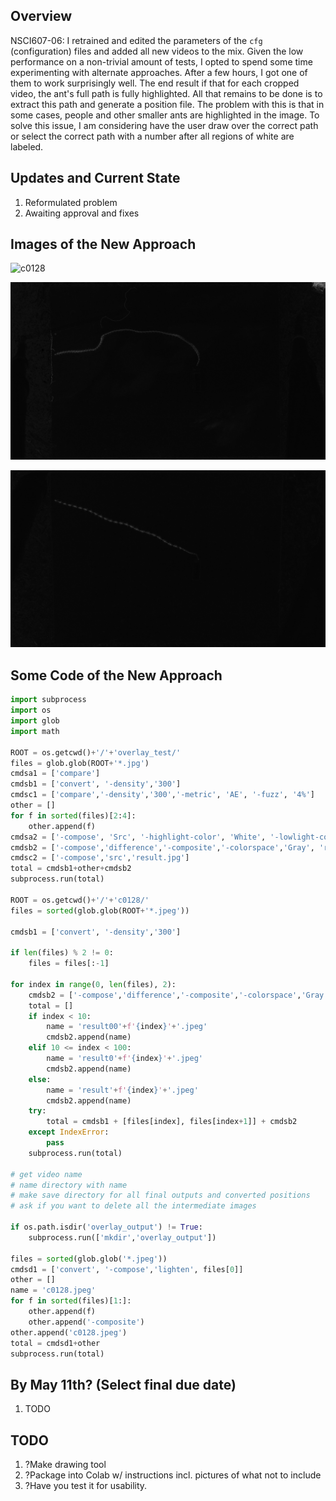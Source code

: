<!-- ---
title: NSCI607-06
author: Trevor Martin's Notes
date: Feb. 0 - Mar. 02, 2021
geometry: margin=3cm
header-includes: |
		 \usepackage{fancyhdr}
		 \pagestyle{fancy}
		 \usepackage{mathrsfs}
		 \usepackage{amssymb}
		 \usepackage{amsmath}
output: pdf_document
--- -->
<!-- &nbsp;&nbsp;  -->

<!-- <script type="text/x-mathjax-config"> MathJax.Hub.Config({tex2jax: { inlineMath:[['$','$'], ['\\(','\\)']],processEscapes: true},jax: ["input/TeX","input/MathML","input/AsciiMath","output/CommonHTML"],extensions: ["tex2jax.js","mml2jax.js","asciimath2jax.js","MathMenu.js","MathZoom.js","AssistieMML.js", "[Contrib]/a11y/accessibility-menu.js"],TeX: {extensions: ["AMSmath.js","AMSsymbols.js","noErrors.js","noUndefined.js"],equationNumbers: {autoNumber: "AMS"}}});</script> -->


## Overview

NSCI607-06: I retrained and edited the parameters of the ```cfg``` (configuration) files and added
all new videos to the mix. Given the low performance on a non-trivial amount of tests, I opted to
spend some time experimenting with alternate approaches. After a few hours, I got one of them to
work surprisingly well. The end result if that for each cropped video, the ant's full path is
fully highlighted. All that remains to be done is to extract this path and generate a position
file. The problem with this is that in some cases, people and other smaller ants are highlighted
in the image. To solve this issue, I am considering have the user draw over the correct path or
select the correct path with a number after all regions of white are labeled.

## Updates and Current State

1. Reformulated problem
2. Awaiting approval and fixes

## Images of the New Approach

![c0128](.././Images/c0128.jpg)

![c0148](.././Images/c0148.jpg)

![c0386](.././Images/c0386.jpg)


## Some Code of the New Approach

```Python
import subprocess
import os
import glob
import math

ROOT = os.getcwd()+'/'+'overlay_test/'
files = glob.glob(ROOT+'*.jpg')
cmdsa1 = ['compare']
cmdsb1 = ['convert', '-density','300']
cmdsc1 = ['compare','-density','300','-metric', 'AE', '-fuzz', '4%']
other = []
for f in sorted(files)[2:4]:
    other.append(f)
cmdsa2 = ['-compose', 'Src', '-highlight-color', 'White', '-lowlight-color', 'Black', 'result.jpg']
cmdsb2 = ['-compose','difference','-composite','-colorspace','Gray', 'result.jpg']
cmdsc2 = ['-compose','src','result.jpg']
total = cmdsb1+other+cmdsb2
subprocess.run(total)

ROOT = os.getcwd()+'/'+'c0128/'
files = sorted(glob.glob(ROOT+'*.jpeg'))

cmdsb1 = ['convert', '-density','300']

if len(files) % 2 != 0:
    files = files[:-1]

for index in range(0, len(files), 2):
    cmdsb2 = ['-compose','difference','-composite','-colorspace','Gray']
    total = []
    if index < 10:
        name = 'result00'+f'{index}'+'.jpeg'
        cmdsb2.append(name)
    elif 10 <= index < 100:
        name = 'result0'+f'{index}'+'.jpeg'
        cmdsb2.append(name)
    else:
        name = 'result'+f'{index}'+'.jpeg'
        cmdsb2.append(name)
    try:
        total = cmdsb1 + [files[index], files[index+1]] + cmdsb2
    except IndexError:
        pass
    subprocess.run(total)

# get video name
# name directory with name
# make save directory for all final outputs and converted positions
# ask if you want to delete all the intermediate images

if os.path.isdir('overlay_output') != True:
    subprocess.run(['mkdir','overlay_output'])

files = sorted(glob.glob('*.jpeg'))
cmdsd1 = ['convert', '-compose','lighten', files[0]]
other = []
name = 'c0128.jpeg'
for f in sorted(files)[1:]:
    other.append(f)
    other.append('-composite')
other.append('c0128.jpeg')
total = cmdsd1+other
subprocess.run(total)
```

## By May 11th? (Select final due date)

1. TODO

<!-- ![Weights](.././Images/weights.png) -->

## TODO

1. ?Make drawing tool
2. ?Package into Colab w/ instructions incl. pictures of what not to include
3. ?Have you test it for usability.

<!-- ## Goals (unchanged)
- Generally  
1. Create a clean interface for ant researchers to extract ant path data from their videos of ants.
2. Use object detection to detect the paths ants take accurately.
3. Learn more about the intricacies of the $wx$ package in Python.
4. Learn more about OpenCV and object detection.
5. Gain skills in building decently complex things.
- More Specific
1. Explore alternate methods of object tracking.

## Future Directions (unchanged)

1. A CNN trained on images with or without ants to detect the position of the ant. Next, one would index the images and plot the sequence of predictions, telling the network the prediction is wrong if it is beyond a certain distance away from the last prediction. There could be a head direction and body location for each image.
2. Perhaps a website may be a better platform for uploading ant videos than a GUI would be. -->
